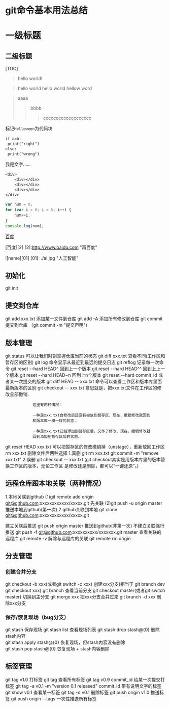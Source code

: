# git命令基本用法总结
一级标题
====================
二级标题
-------------------
[TOC] 
> hello world!

> hello world	hello world	hellow word

> aaaa
>> bbbb
>>> ccccccccccccccccccc

标记`Helloween`为代码块

```
if a=b:
 print("right")
else:
 print("wrong")
```

我是文字……

    <div>   
        <div></div>
        <div></div>
        <div></div>
    </div>

```javascript
var num = 0;
for (var i = 0; i < 5; i++) {
    num+=i;
}
console.log(num);
```

[百度](http://www.baidu.com "百度一下")

[百度][2]	[2]:http://www.baidu.com "再百度"

![name][01]
[01]: ./ai.jpg "人工智能"
## 初始化
git init
## 提交到仓库
git add xxx.txt 添加某一文件到仓库
git add -A 添加所有修改到仓库
git commit 提交到仓库  （git commit -m "提交声明")
## 版本管理
git status 可以让我们时刻掌握仓库当前的状态
git diff xxx.txt  查看不同(工作区和暂存区的区别)
git log 命令显示从最近到最远的提交日志
git reflog 记录每一次命令
git reset --hard HEAD^ 回到上一个版本
git reset --hard HEAD^^ 回到上上一个版本
git reset --hard HEAD~n 回到上n个版本
git reset --hard commit_id 或者某一次提交的版本
git diff HEAD -- xxx.txt  命令可以查看工作区和版本库里面最新版本的区别
git checkout -- xxx.txt 意思就是，把xxx.txt文件在工作区的修改全部撤销.

                这里有两种情况：

                一种是xxx.txt自修改后还没有被放到暂存区，现在，撤销修改就回到
                和版本库一模一样的状态；

                一种是xxx.txt已经添加到暂存区后，又作了修改，现在，撤销修改就
                回到添加到暂存区后的状态。
git reset HEAD xxx.txt  可以把暂存区的修改撤销掉（unstage），重新放回工作区
rm xxx.txt 删除文件后两种选择
                1.真删   git rm xxx.txt     git commit -m "remove xxx.txt"
                2.误删   git checkout -- xxx.txt
                (git checkout其实是用版本库里的版本替换工作区的版本，无论工作区
                是修改还是删除，都可以“一键还原”。)


## 远程仓库跟本地关联（两种情况）
1.本地关联到github
        (1)git remote add origin git@github.com:xxxxxxxxxxxx/xxxxx.git 先关联
        (2)git push -u origin master   推送本地到github(第一次)
2.github关联到本地
        git clone git@github.com:xxxxxxxxxxxx/xxxxx.git



建立关联后推送
git push origin master    推送到github(非第一次)
不建立关联强行推送
git push -f git@github.com:xxxxxxxxxx/xxxxxxx.git master
查看关联的远程库
git remote -v
解除与远程库的关联
git remote rm origin

## 分支管理

### 创建合并分支
git checkout -b xxx(或者git switch -c xxx) 创建xxx分支(相当于  git branch dev    git checkout xxx)
git branch 查看当前分支
git checkout master(或者git switch master) 切换到主分支
git merge xxx  把xxx分支合并过来
git branch -d xxx   删除xxx分支

### 保存/恢复现场（bug分支）
git stash 保存现场
git stash list  查看现场列表
git stash drop stash@{0}     删除stash内容    
git stash apply stash@{0}    恢复现场，但stash内容没有删除  
git stash pop stash@{0}      恢复现场 + stash内容删除  


## 标签管理
git tag v1.0  打标签
git tag   查看所有标签
git tag v0.9 commit_id 给某一次提交打标签
git tag -a v0.1 -m "version 0.1 released" commit_id   带有说明文字的标签
git show v0.1   查看某一标签
git tag -d v0.1 删除标签
git push origin v1.0  推送标签
git push origin --tags   一次性推送所有标签
